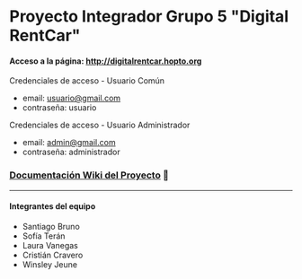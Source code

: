 # Proyecto Integrador Grupo 5 "Digital RentCar"


#### Acceso a la página: http://digitalrentcar.hopto.org

Credenciales de acceso - Usuario Común
* email: usuario@gmail.com
* contraseña: usuario

Credenciales de acceso - Usuario Administrador
* email: admin@gmail.com
* contraseña: administrador

### [Documentación Wiki del Proyecto](grupo-05.wiki/README.md) 📑

<hr>

#### Integrantes del equipo
* Santiago Bruno 
* Sofía Terán
* Laura Vanegas
* Cristián Cravero
* Winsley Jeune
